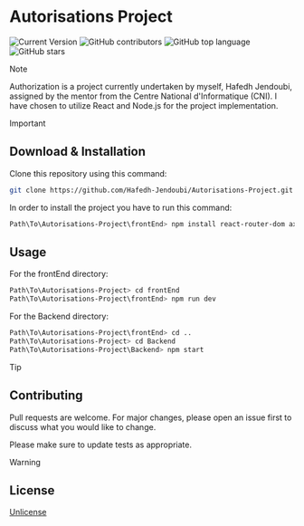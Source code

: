 # Autorisations Project
![Current Version](https://img.shields.io/badge/version-v1.6-blue)
![GitHub contributors](https://img.shields.io/github/contributors/Hafedh-Jendoubi/Autorisations-Project)
![GitHub top language](https://img.shields.io/github/languages/top/Hafedh-Jendoubi/Autorisations-Project)
![GitHub stars](https://img.shields.io/github/stars/Hafedh-Jendoubi/Autorisations-Project)

> [!NOTE]
>Authorization is a project currently undertaken by myself, Hafedh Jendoubi, assigned by the mentor from the Centre National d'Informatique (CNI). I have chosen to utilize React and Node.js for the project implementation.

> [!IMPORTANT]
> ## Download & Installation
>
> Clone this repository using this command:
>
> ```bash
> git clone https://github.com/Hafedh-Jendoubi/Autorisations-Project.git
> ```
>
> In order to install the project you have to run this command:
>
> ```bash
> Path\To\Autorisations-Project\frontEnd> npm install react-router-dom axios bootstrap emailjs-com chart.js @react-pdf/renderer --save
> ```
>
> ## Usage
> 
> For the frontEnd directory:
> 
> ```bash
> Path\To\Autorisations-Project> cd frontEnd
> Path\To\Autorisations-Project\frontEnd> npm run dev
> ```
> 
> For the Backend directory:
> 
> ```bash
> Path\To\Autorisations-Project\frontEnd> cd ..
> Path\To\Autorisations-Project> cd Backend
> Path\To\Autorisations-Project\Backend> npm start
> ```

> [!TIP]
> ## Contributing
> 
> Pull requests are welcome. For major changes, please open an issue first
> to discuss what you would like to change.
> 
> Please make sure to update tests as appropriate.

> [!WARNING]
> ## License
> 
> [Unlicense](https://choosealicense.com/licenses/unlicense/)
